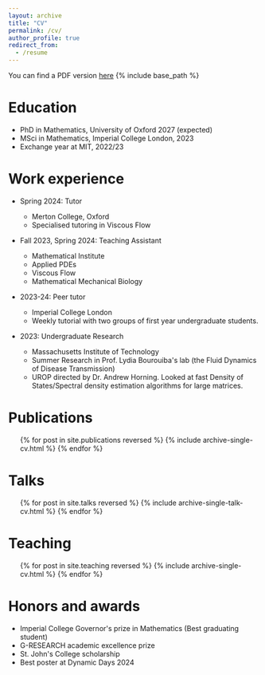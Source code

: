 ```yaml
---
layout: archive
title: "CV"
permalink: /cv/
author_profile: true
redirect_from:
  - /resume
---
```


You can find a PDF version [here](/files/CV_academic.pdf)
{% include base_path %}

Education
======
* PhD in Mathematics, University of Oxford 2027 (expected)
* MSci in Mathematics, Imperial College London, 2023
* Exchange year at MIT, 2022/23

Work experience
======
* Spring 2024: Tutor
  * Merton College, Oxford
  * Specialised tutoring in Viscous Flow

* Fall 2023, Spring 2024: Teaching Assistant
  * Mathematical Institute
  * Applied PDEs
  * Viscous Flow
  * Mathematical Mechanical Biology

* 2023-24: Peer tutor
  * Imperial College London
  * Weekly tutorial with two groups of first year undergraduate students.

* 2023: Undergraduate Research
  * Massachusetts Institute of Technology
  * Summer Research in Prof. Lydia Bourouiba's lab (the Fluid Dynamics of Disease Transmission)
  * UROP directed by Dr. Andrew Horning. Looked at fast Density of States/Spectral density estimation algorithms for large matrices. 
  


Publications
======
  <ul>{% for post in site.publications reversed %}
    {% include archive-single-cv.html %}
  {% endfor %}</ul>
  
Talks
======
  <ul>{% for post in site.talks reversed %}
    {% include archive-single-talk-cv.html  %}
  {% endfor %}</ul>
  
Teaching
======
  <ul>{% for post in site.teaching reversed %}
    {% include archive-single-cv.html %}
  {% endfor %}</ul>
  
Honors and awards
======
* Imperial College Governor's prize in Mathematics (Best graduating student)
* G-RESEARCH academic excellence prize
* St. John's College scholarship
* Best poster at Dynamic Days 2024
